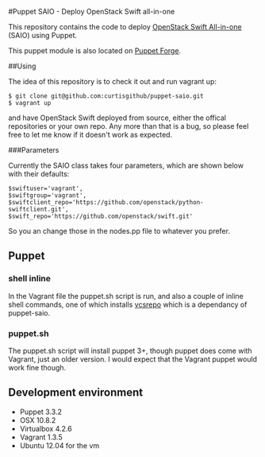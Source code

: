 #Puppet SAIO - Deploy OpenStack Swift all-in-one

This repository contains the code to deploy [OpenStack Swift All-in-one](http://docs.openstack.org/developer/swift/development_saio.html) (SAIO) using Puppet.

This puppet module is also located on [Puppet Forge](https://forge.puppetlabs.com/serverascode/saio).

##Using

The idea of this repository is to check it out and run vagrant up:

```
$ git clone git@github.com:curtisgithub/puppet-saio.git
$ vagrant up
```

and have OpenStack Swift deployed from source, either the offical repositories or your own repo. Any more than that is a bug, so please feel free to let me know if it doesn't work as expected.

###Parameters

Currently the SAIO class takes four parameters, which are shown below with their defaults:

```
$swiftuser='vagrant', 
$swiftgroup='vagrant',
$swiftclient_repo='https://github.com/openstack/python-swiftclient.git',
$swift_repo='https://github.com/openstack/swift.git'
```

So you an change those in the nodes.pp file to whatever you prefer.

## Puppet

### shell inline

In the Vagrant file the puppet.sh script is run, and also a couple of inline shell commands, one of which installs [vcsrepo](https://forge.puppetlabs.com/puppetlabs/vcsrepo) which is a dependancy of puppet-saio.

### puppet.sh

The puppet.sh script will install puppet 3+, though puppet does come with Vagrant, just an older version. I would expect that the Vagrant puppet would work fine though.

## Development environment

* Puppet 3.3.2
* OSX 10.8.2
* Virtualbox 4.2.6
* Vagrant 1.3.5
* Ubuntu 12.04 for the vm
